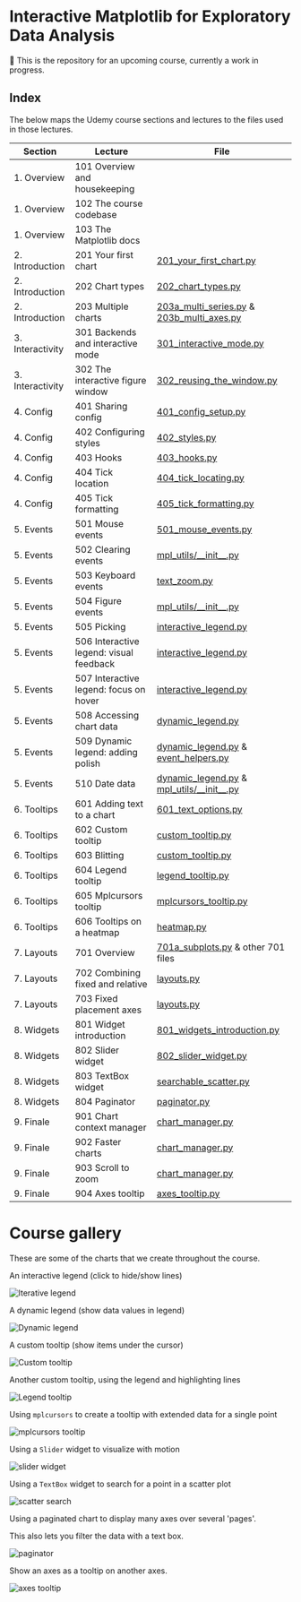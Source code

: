 # Interactive Matplotlib for Exploratory Data Analysis

🚧 This is the repository for an upcoming course, currently a work in progress.

## Index

The below maps the Udemy course sections and lectures to the files used in those lectures.

| Section          | Lecture                                 | File                                                                                                      |
|------------------|-----------------------------------------|-----------------------------------------------------------------------------------------------------------|
| 1. Overview      | 101 Overview and housekeeping           |                                                                                                           |
| 1. Overview      | 102 The course codebase                 |                                                                                                           |
| 1. Overview      | 103 The Matplotlib docs                 |                                                                                                           |
| 2. Introduction  | 201 Your first chart                    | [201_your_first_chart.py](theory/201_your_first_chart.py)                                                 |
| 2. Introduction  | 202 Chart types                         | [202_chart_types.py](theory/202_chart_types.py)                                                           |
| 2. Introduction  | 203 Multiple charts                     | [203a_multi_series.py](theory/203a_multi_series.py) & [203b_multi_axes.py](theory/203b_multi_axes.py)     |
| 3. Interactivity | 301 Backends and interactive mode       | [301_interactive_mode.py](theory/301_interactive_mode.py)                                                 |
| 3. Interactivity | 302 The interactive figure window       | [302_reusing_the_window.py](theory/302_reusing_the_window.py)                                             |
| 4. Config        | 401 Sharing config                      | [401_config_setup.py](theory/401_config_setup.py)                                                         |
| 4. Config        | 402 Configuring styles                  | [402_styles.py](theory/402_styles.py)                                                                     |
| 4. Config        | 403 Hooks                               | [403_hooks.py](theory/403_hooks.py)                                                                       |
| 4. Config        | 404 Tick location                       | [404_tick_locating.py](theory/404_tick_locating.py)                                                       |
| 4. Config        | 405 Tick formatting                     | [405_tick_formatting.py](theory/405_tick_formatting.py)                                                   |
| 5. Events        | 501 Mouse events                        | [501_mouse_events.py](theory/501_mouse_events.py)                                                         |
| 5. Events        | 502 Clearing events                     | [mpl_utils/\_\_init\_\_.py](./mpl_utils/__init__.py)                                                      |
| 5. Events        | 503 Keyboard events                     | [text_zoom.py](./mpl_utils/text_zoom.py)                                                                  |
| 5. Events        | 504 Figure events                       | [mpl_utils/\_\_init\_\_.py](./mpl_utils/__init__.py)                                                      |
| 5. Events        | 505 Picking                             | [interactive_legend.py](./mpl_utils/interactive_legend.py)                                                |
| 5. Events        | 506 Interactive legend: visual feedback | [interactive_legend.py](./mpl_utils/interactive_legend.py)                                                |
| 5. Events        | 507 Interactive legend: focus on hover  | [interactive_legend.py](./mpl_utils/interactive_legend.py)                                                |
| 5. Events        | 508 Accessing chart data                | [dynamic_legend.py](./mpl_utils/dynamic_legend.py)                                                        |
| 5. Events        | 509 Dynamic legend: adding polish       | [dynamic_legend.py](./mpl_utils/dynamic_legend.py) & [event_helpers.py](./mpl_utils/event_helpers.py)     |
| 5. Events        | 510 Date data                           | [dynamic_legend.py](./mpl_utils/dynamic_legend.py) & [mpl_utils/\_\_init\_\_.py](./mpl_utils/__init__.py) |
| 6. Tooltips      | 601 Adding text to a chart              | [601_text_options.py](theory/601_text_options.py)                                                         |
| 6. Tooltips      | 602 Custom tooltip                      | [custom_tooltip.py](./mpl_utils/custom_tooltip.py)                                                        |
| 6. Tooltips      | 603 Blitting                            | [custom_tooltip.py](./mpl_utils/custom_tooltip.py)                                                        |
| 6. Tooltips      | 604 Legend tooltip                      | [legend_tooltip.py](./mpl_utils/legend_tooltip.py)                                                        |
| 6. Tooltips      | 605 Mplcursors tooltip                  | [mplcursors_tooltip.py](./mpl_utils/mplcursors_tooltip.py)                                                |
| 6. Tooltips      | 606 Tooltips on a heatmap               | [heatmap.py](./mpl_utils/charts/heatmap.py)                                                               |
| 7. Layouts       | 701 Overview                            | [701a_subplots.py](theory/701a_subplots.py) & other 701 files                                             |
| 7. Layouts       | 702 Combining fixed and relative        | [layouts.py](./mpl_utils/layouts.py)                                                                      |
| 7. Layouts       | 703 Fixed placement axes                | [layouts.py](./mpl_utils/layouts.py)                                                                      |
| 8. Widgets       | 801 Widget introduction                 | [801_widgets_introduction.py](theory/801_widgets_introduction.py)                                         |
| 8. Widgets       | 802 Slider widget                       | [802_slider_widget.py](theory/802_slider_widget.py)                                                       |
| 8. Widgets       | 803 TextBox widget                      | [searchable_scatter.py](./mpl_utils/charts/searchable_scatter.py)                                         |
| 8. Widgets       | 804 Paginator                           | [paginator.py](./mpl_utils/charts/paginator.py)                                                           |
| 9. Finale        | 901 Chart context manager               | [chart_manager.py](./mpl_utils/chart_manager.py)                                                          |
| 9. Finale        | 902 Faster charts                       | [chart_manager.py](./mpl_utils/chart_manager.py)                                                          |
| 9. Finale        | 903 Scroll to zoom                      | [chart_manager.py](./mpl_utils/chart_manager.py)                                                          |
| 9. Finale        | 904 Axes tooltip                        | [axes_tooltip.py](./mpl_utils/charts/axes_tooltip.py)                                                     |

# Course gallery

These are some of the charts that we create throughout the course.

An interactive legend (click to hide/show lines)

![Iterative legend](gallery/505_interactive_legend.png)

A dynamic legend (show data values in legend)

![Dynamic legend](gallery/508_dynamic_legend.png)

A custom tooltip (show items under the cursor)

![Custom tooltip](gallery/602_custom_tooltip.png)

Another custom tooltip, using the legend and highlighting lines

![Legend tooltip](gallery/604_legend_tooltip.png)

Using `mplcursors` to create a tooltip with extended data for a single point

![mplcursors tooltip](gallery/605_mplcursors_tooltip.png)

Using a `Slider` widget to visualize with motion

![slider widget](gallery/802_slider_widget.png)

Using a `TextBox` widget to search for a point in a scatter plot

![scatter search](gallery/803_scatter_search.png)

Using a paginated chart to display many axes over several 'pages'. 

This also lets you filter the data with a text box.

![paginator](gallery/804_paginator.png)

Show an axes as a tooltip on another axes.

![axes tooltip](gallery/904_axes_tooltips.png)
